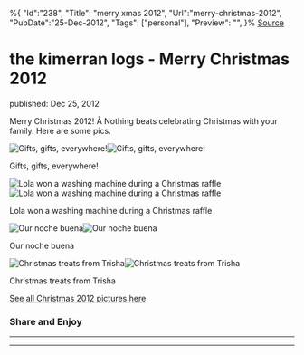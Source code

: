 ﻿%{
    "Id":"238",
    "Title": "merry xmas 2012",
    "Url":"merry-christmas-2012",
    "PubDate":"25-Dec-2012",
    "Tags": ["personal"],
    "Preview": "",
}%
[Source](http://markhughneri.com/blog/163/merry-christmas-2012/ "Permalink to the kimerran logs - Merry Christmas 2012")

# the kimerran logs - Merry Christmas 2012

published: Dec 25, 2012

Merry Christmas 2012! Â Nothing beats celebrating Christmas with your family. Here are some pics.

![Gifts, gifts, everywhere!][1]![Gifts, gifts, everywhere!][2]

Gifts, gifts, everywhere!

![Lola won a washing machine during a Christmas raffle][1]![Lola won a washing machine during a Christmas raffle][3]

Lola won a washing machine during a Christmas raffle

![Our noche buena][1]![Our noche buena][4]

Our noche buena

![Christmas treats from Trisha][1]![Christmas treats from Trisha][5]

Christmas treats from Trisha

[See all Christmas 2012 pictures here][6]

### Share and Enjoy

* * *

* * *

[1]: http://markhughneri.com/blog/assets/loading.gif
[2]: https://fbcdn-sphotos-g-a.akamaihd.net/hphotos-ak-ash3/537846_4493782900824_1097446098_n.jpg
[3]: https://fbcdn-sphotos-e-a.akamaihd.net/hphotos-ak-ash3/63740_4493783060828_667777366_n.jpg
[4]: https://fbcdn-sphotos-f-a.akamaihd.net/hphotos-ak-prn1/25028_4493790541015_1532114968_n.jpg
[5]: https://fbcdn-sphotos-a-a.akamaihd.net/hphotos-ak-ash4/224804_4493793741095_1543775796_n.jpg
[6]: https://www.facebook.com/media/set/?set=a.4493777300684.2163213.1177833576&type=1&l=7712fc8372
